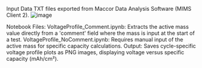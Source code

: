 Input Data
  TXT files exported from Maccor Data Analysis Software (MIMS Client 2).
![image](https://github.com/user-attachments/assets/eb7b9e45-6d15-4ec0-a3f5-57d13693fd23)

Notebook Files:
  VoltageProfile_Comment.ipynb: Extracts the active mass value directly from a 'comment' field where the mass is input at the start of a test.
  VoltageProfile_NoComment.ipynb: Requires manual input of the active mass for specific capacity calculations.
    Output: Saves cycle-specific voltage profile plots as PNG images, displaying voltage versus specific capacity (mAh/cm²).

    
